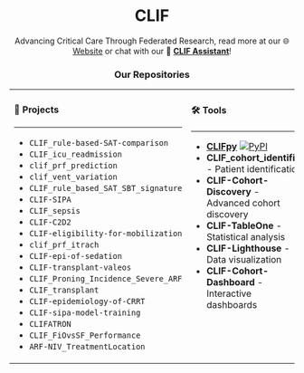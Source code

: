 <div align="center">

# CLIF
Advancing Critical Care Through Federated Research, read more at our 🌐 [Website](https://clif-consortium.github.io/website/) or chat with our 🤖 [**CLIF Assistant**](https://chatgpt.com/g/g-h1nk6d3eR-clif-assistant)!

 </div>

<div align="center">
  
### Our Repositories
</div>

<table>
<tr>
<td width="33%" valign="top">

#### 🔬 **Projects**
----
- `CLIF_rule-based-SAT-comparison`
- `CLIF_icu_readmission`
- `clif_prf_prediction`
- `clif_vent_variation`
- `CLIF_rule_based_SAT_SBT_signature`
- `CLIF-SIPA`
- `CLIF_sepsis`
- `CLIF-C2D2`
- `CLIF-eligibility-for-mobilization`
- `clif_prf_itrach`
- `CLIF-epi-of-sedation`
- `CLIF-transplant-valeos`
- `CLIF_Proning_Incidence_Severe_ARF`
- `CLIF_transplant`
- `CLIF-epidemiology-of-CRRT`
- `CLIF-sipa-model-training`
- `CLIFATRON`
- `CLIF_FiOvsSF_Performance`
- `ARF-NIV_TreatmentLocation`

</td>
<td width="33%" valign="top">

#### 🛠️ **Tools**
----
- [**CLIFpy**](https://github.com/Common-Longitudinal-ICU-data-Format/clifpy) [![PyPI](https://img.shields.io/pypi/v/clifpy)](https://pypi.org/project/clifpy/) 
- **CLIF_cohort_identifier** - Patient identification
- **CLIF-Cohort-Discovery** - Advanced cohort discovery
- **CLIF-TableOne** - Statistical analysis
- **CLIF-Lighthouse** - Data visualization
- **CLIF-Cohort-Dashboard** - Interactive dashboards

</td>
<td width="33%" valign="top">

#### 🔄 **Data Pipelines**
----
- **OMOP-CLIF** 
- **CLIF-OMOP** 
- **CLIF-MIMIC** 

</td>
</tr>
</table>

